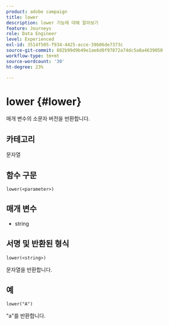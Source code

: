 ```yaml
---
product: adobe campaign
title: lower
description: lower 기능에 대해 알아보기
feature: Journeys
role: Data Engineer
level: Experienced
exl-id: 3514f505-f934-4425-acce-39b06de7373c
source-git-commit: 882b99d9b49e1ae6d0f97872a74dc5a8a4639050
workflow-type: tm+mt
source-wordcount: '30'
ht-degree: 23%

---
```


# lower {#lower}

매개 변수의 소문자 버전을 반환합니다.

## 카테고리

문자열

## 함수 구문

`lower(<parameter>)`

## 매개 변수

* string

## 서명 및 반환된 형식

`lower(<string>)`

문자열을 반환합니다.

## 예

`lower("A")`

&quot;a&quot;를 반환합니다.
